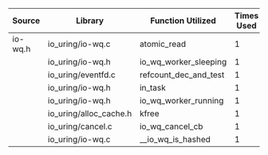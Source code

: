 | Source | Library | Function Utilized | Times Used |
|--------|---------|-------------------|------------|
| io-wq.h | io_uring/io-wq.c | atomic_read | 1 |
| | io_uring/io-wq.h | io_wq_worker_sleeping | 1 |
| | io_uring/eventfd.c | refcount_dec_and_test | 1 |
| | io_uring/io-wq.h | in_task | 1 |
| | io_uring/io-wq.h | io_wq_worker_running | 1 |
| | io_uring/alloc_cache.h | kfree | 1 |
| | io_uring/cancel.c | io_wq_cancel_cb | 1 |
| | io_uring/io-wq.c | __io_wq_is_hashed | 1 |